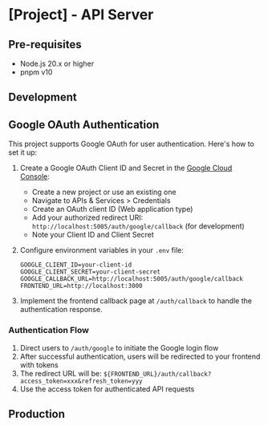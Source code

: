 # [Project] - API Server

## Pre-requisites

- Node.js 20.x or higher
- pnpm v10

## Development

## Google OAuth Authentication

This project supports Google OAuth for user authentication. Here's how to set it up:

1. Create a Google OAuth Client ID and Secret in the [Google Cloud Console](https://console.cloud.google.com/):
   - Create a new project or use an existing one
   - Navigate to APIs & Services > Credentials
   - Create an OAuth client ID (Web application type)
   - Add your authorized redirect URI: `http://localhost:5005/auth/google/callback` (for development)
   - Note your Client ID and Client Secret

2. Configure environment variables in your `.env` file:
   ```
   GOOGLE_CLIENT_ID=your-client-id
   GOOGLE_CLIENT_SECRET=your-client-secret
   GOOGLE_CALLBACK_URL=http://localhost:5005/auth/google/callback
   FRONTEND_URL=http://localhost:3000
   ```

3. Implement the frontend callback page at `/auth/callback` to handle the authentication response.

### Authentication Flow

1. Direct users to `/auth/google` to initiate the Google login flow
2. After successful authentication, users will be redirected to your frontend with tokens
3. The redirect URL will be: `${FRONTEND_URL}/auth/callback?access_token=xxx&refresh_token=yyy`
4. Use the access token for authenticated API requests

## Production
